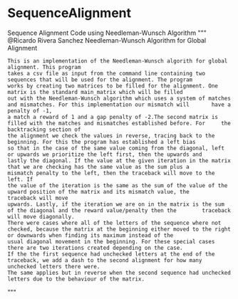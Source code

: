 # SequenceAlignment
Sequence Alignment Code using Needleman-Wunsch Algorithm
"""
    @Ricardo Rivera Sanchez
    Needleman-Wunsch Algorithm for Global Alignment
    
    This is an implementation of the Needleman-Wunsch algorith for global alignment. This program
    takes a csv file as input from the command line containing two sequences that will be used for the alignment. The program 
    works by creating two matrices to be filled for the alignment. One matrix is the standard main_matrix which will be filled
    out with the Needleman-Wunsch algorithm which uses a system of matches and mismatches. For this implementation our mismatch will       have a penalty of -1,
    a match a reward of 1 and a gap penalty of -2.The second matrix is filled with the matches and mismatches established before. For     the backtracking section of
    the alignment we check the values in reverse, tracing back to the beginning. For this the program has established a left bias 
    so that in the case of the same value coming from the diagonal, left or upwards we prioritize the left first, then the upwards and     lastly the diagonal. If the value at the given iteration in the matrix that we are checking has the same value as the sum plus a       mismatch penalty to the left, then the traceback will move to the left. If
    the value of the iteration is the same as the sum of the value of the upward position of the matrix and its mismatch value, the       traceback will move
    upwards. Lastly, if the iteration we are on in the matrix is the sum of the diagonal and the reward value/penalty then the        traceback will move diagonally. 
    There were cases where all of the letters of the sequence where not checked, because the matrix at the beginning either moved to the right or downwards when finding its maximum instead of the
    usual diagonal movement in the beginning. For these special cases there are two iterations created depending on the case. 
    If the the first sequence had unchecked letters at the end of the traceback, we add a dash to the second alignment for how many unchecked letters there were. 
    The same applies but in reverse when the second sequence had unchecked letters due to the behaviour of the matrix.
    

"""
